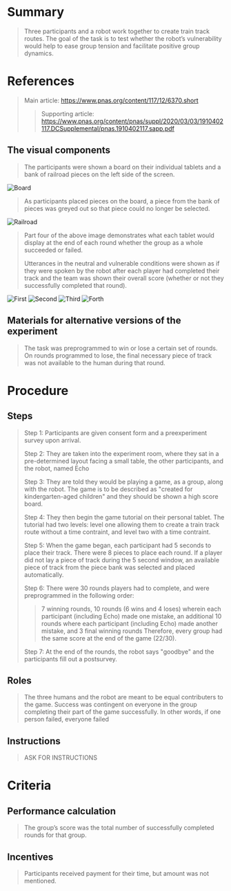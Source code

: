 # Summary
> Three participants and a robot work together to create train track routes. The goal of the task is to test whether the robot’s vulnerability would help to ease
group tension and facilitate positive group dynamics.

# References
> Main article: https://www.pnas.org/content/117/12/6370.short
> > Supporting article: https://www.pnas.org/content/pnas/suppl/2020/03/03/1910402117.DCSupplemental/pnas.1910402117.sapp.pdf

## The visual components
> The participants were shown a board on their individual tablets and a bank of railroad pieces on the left side of the screen.

![Board](images/Board.jpg)

> As participants placed pieces on the board, a piece from the bank of pieces was greyed out so that piece could no longer be selected.

![Railroad](images/Railroad.jpg)

> Part four of the above image demonstrates what each tablet would display at the end of each round whether the group as a whole succeeded or failed.
> 
> Utterances in the neutral and vulnerable conditions were shown as if they were spoken by the robot after each player had completed their track and the team was shown their overall score (whether or not they successfully completed that round).
> 
![First](images/First.jpg)
![Second](images/Second.jpg)
![Third](images/Third.jpg)
![Forth](images/Forth.jpg)

## Materials for alternative versions of the experiment 
> The task was preprogrammed to win or lose a certain set of rounds.
> On rounds programmed to lose, the final necessary piece of track was not available to the human during that round.

# Procedure
## Steps
> Step 1: Participants are given consent form and a preexperiment survey upon arrival.
> 
> Step 2: They are taken into the experiment room, where they sat in a pre-determined layout facing a small table, the other participants, and the robot, named Echo
> 
> Step 3: They are told they would be playing a game, as a group, along with the robot. The game is to be described as "created for kindergarten-aged children" and they should be shown a high score board.
> 
> Step 4: They then begin the game tutorial on their personal tablet. The tutorial had two levels: level one allowing them to create a train track route without a time contraint, and level two with a time contraint. 
> 
> Step 5: When the game began, each participant had 5 seconds to place their track. There were 8 pieces to place each round. If a player did not lay a piece of track during the 5 second window, an available piece of track from the piece bank was selected and placed automatically. 
> 
> Step 6: There were 30 rounds players had to complete, and were preprogrammed in the following order:
> > 7 winning rounds, 10 rounds (6 wins and 4 loses) wherein each participant (including Echo) made one mistake, an additional 10 rounds where each participant (including Echo) made another mistake, and 3 final winning rounds
> > Therefore, every group had the same score at the end of the game (22/30).
> > 
> Step 7: At the end of the rounds, the robot says "goodbye" and the participants fill out a postsurvey. 

## Roles 
> The three humans and the robot are meant to be equal contributers to the game.
> Success was contingent on everyone in the group completing their part of the game successfully. In other words, if one person failed, everyone failed

## Instructions
> ASK FOR INSTRUCTIONS

# Criteria
## Performance calculation
> The group’s score was the total number of successfully completed rounds for that group.

## Incentives
> Participants received payment for their time, but amount was not mentioned.
